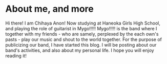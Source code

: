 # About me, and more

Hi there! I am Chihaya Anon! Now studying at Haneoka Girls High School, and playing the role of guitarist in Mygo!!!!! Mygo!!!!! is the band where I together with my friends - who are samely, perplexed by the each own's pasts - play our music and shout to the world together. For the purpose of publicizing our band, I have started this blog. I will be posting about our band's activities, and also about my personal life. I hope you will enjoy reading it!